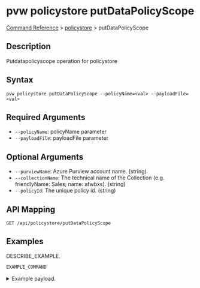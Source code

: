 # pvw policystore putDataPolicyScope
[Command Reference](../../../README.md#command-reference) > [policystore](./main.md) > putDataPolicyScope

## Description
Putdatapolicyscope operation for policystore

## Syntax
```
pvw policystore putDataPolicyScope --policyName=<val> --payloadFile=<val>
```

## Required Arguments
- `--policyName`: policyName parameter
- `--payloadFile`: payloadFile parameter

## Optional Arguments
- `--purviewName`: Azure Purview account name. (string)
- `--collectionName`: The technical name of the Collection (e.g. friendlyName: Sales; name: afwbxs). (string)
- `--policyId`: The unique policy id. (string)

## API Mapping
 >  > []()
```
GET /api/policystore/putDataPolicyScope
```

## Examples
DESCRIBE_EXAMPLE.
```powershell
EXAMPLE_COMMAND
```
<details><summary>Example payload.</summary>
<p>

```json
PASTE_JSON_HERE
```
</p>
</details>